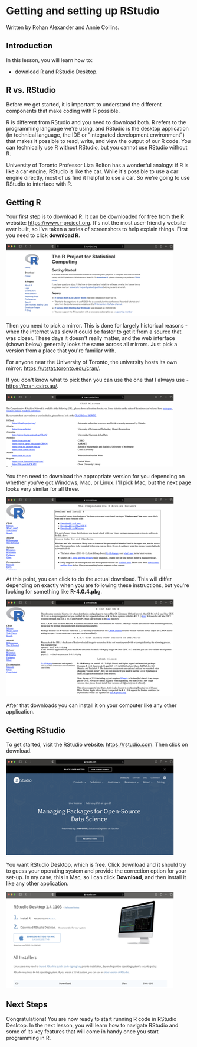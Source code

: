 



# Getting and setting up RStudio

Written by Rohan Alexander and Annie Collins.

## Introduction

In this lesson, you will learn how to:

- download R and RStudio Desktop.

## R vs. RStudio

Before we get started, it is important to understand the different components that make coding with R possible. 

R is different from RStudio and you need to download both. R refers to the programming language we're using, and RStudio is the desktop application (in technical language, the IDE or "integrated development environment") that makes it possible to read, write, and view the output of our R code. You can technically use R without RStudio, but you cannot use RStudio without R.

University of Toronto Professor Liza Bolton has a wonderful analogy: if R is like a car engine, RStudio is like the car. While it's possible to use a car engine directly, most of us find it helpful to use a car. So we're going to use RStudio to interface with R.


## Getting R

Your first step is to download R. It can be downloaded for free from the R website: https://www.r-project.org. It's not the most user-friendly website ever built, so I've taken a series of screenshots to help explain things. First you need to click **download R**. 


<img src="images/01-getting_started_1.png" width="90%" />

Then you need to pick a mirror. This is done for largely historical reasons - when the internet was slow it could be faster to get it from a source that was closer. These days it doesn't really matter, and the web interface (shown below) generally looks the same across all mirrors. Just pick a version from a place that you're familiar with. 

For anyone near the University of Toronto, the university hosts its own mirror: https://utstat.toronto.edu/cran/.

If you don't know what to pick then you can use the one that I always use - https://cran.csiro.au/. 

<img src="images/01-getting_started_2.png" width="90%" />

You then need to download the appropriate version for you depending on whether you've got Windows, Mac, or Linux. I'll pick Mac, but the next page looks very similar for all three. 

<img src="images/01-getting_started_3.png" width="90%" />

At this point, you can click to do the actual download. This will differ depending on exactly when you are following these instructions, but you're looking for something like **R-4.0.4.pkg**.

<img src="images/01-getting_started_4.png" width="90%" />


After that downloads you can install it on your computer like any other application.

## Getting RStudio

To get started, visit the RStudio website: https://rstudio.com. Then click on download. 

<img src="images/01-getting_started_6.png" width="90%" />


You want RStudio Desktop, which is free. Click download and it should try to guess your operating system and provide the correction option for your set-up. In my case, this is Mac, so I can click **Download**, and then install it like any other application.

<img src="images/01-getting_started_7.png" width="90%" />

## Next Steps

Congratulations! You are now ready to start running R code in RStudio Desktop. In the next lesson, you will learn how to navigate RStudio and some of its key features that will come in handy once you start programming in R.









